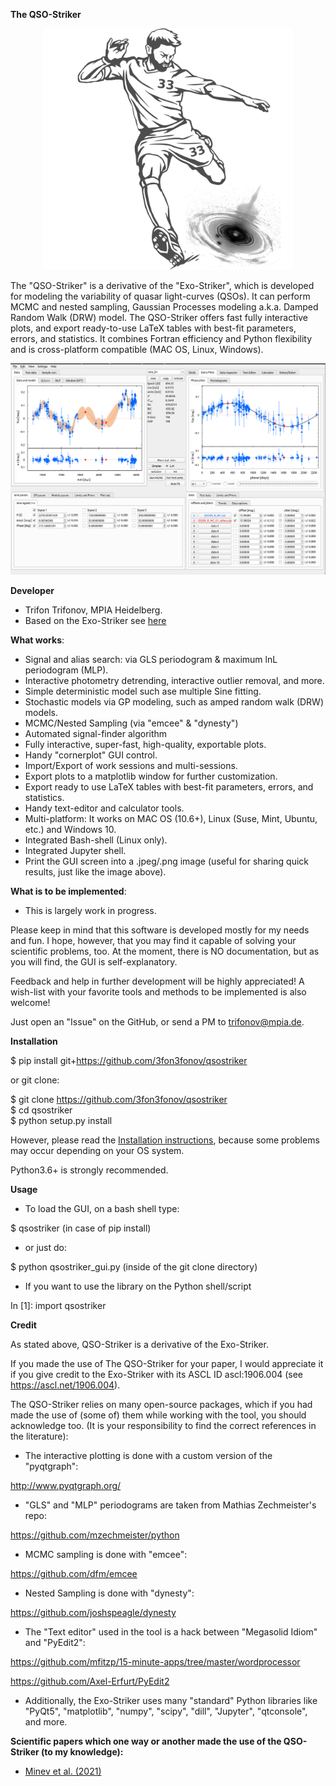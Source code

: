
**The QSO-Striker** 

<p align="center">
  <img width="400" src="./docs/png/33_striker_qso.png">
</p>
 
The "QSO-Striker" is a derivative of the "Exo-Striker", which is developed for modeling the variability of quasar light-curves (QSOs). It can perform MCMC and nested sampling, Gaussian Processes modeling a.k.a. Damped Random Walk (DRW) model. The QSO-Striker offers fast fully interactive plots, and export ready-to-use LaTeX tables with best-fit parameters, errors, and statistics. It combines Fortran efficiency and Python flexibility and is cross-platform compatible (MAC OS, Linux, Windows). 

 <p align="center">
  <img width="800" src="./docs/png/33_qso_striker.png">
</p>


**Developer**

* Trifon Trifonov, MPIA Heidelberg.
* Based on the Exo-Striker see [here](https://github.com/3fon3fonov/exostriker)

**What works**:

* Signal and alias search: via GLS periodogram & maximum lnL periodogram (MLP).
* Interactive photometry detrending, interactive outlier removal, and more.
* Simple deterministic model such ase multiple Sine fitting.
* Stochastic models via GP modeling, such as amped random walk (DRW) models.
* MCMC/Nested Sampling (via "emcee" & "dynesty") 
* Automated signal-finder algorithm
* Fully interactive, super-fast, high-quality, exportable plots.
* Handy "cornerplot" GUI control.
* Import/Export of work sessions and multi-sessions. 
* Export plots to a matplotlib window for further customization.
* Export ready to use LaTeX tables with best-fit parameters, errors, and statistics. 
* Handy text-editor and calculator tools.
* Multi-platform: It works on MAC OS (10.6+), Linux (Suse, Mint, Ubuntu, etc.) and Windows 10.
* Integrated Bash-shell (Linux only).
* Integrated Jupyter shell.
* Print the GUI screen into a .jpeg/.png image (useful for sharing quick results, just like the image above).

**What is to be implemented**:

* This is largely work in progress.  

Please keep in mind that this software is developed mostly for my needs and fun. I hope, however, that you may find it capable of solving your scientific problems, too. At the moment, there is NO documentation,
but as you will find, the GUI is self-explanatory.  

Feedback and help in further development will be highly appreciated!
A wish-list with your favorite tools and methods to be implemented is also welcome!    

Just open an "Issue" on the GitHub, or send a PM to trifonov@mpia.de.    


**Installation**

$ pip install git+https://github.com/3fon3fonov/qsostriker   

or git clone:

$ git clone https://github.com/3fon3fonov/qsostriker   
$ cd qsostriker   
$ python setup.py install   

However, please read the [Installation instructions](README_for_installation),
because some problems may occur depending on your OS system.   

Python3.6+ is strongly recommended. 

**Usage**

* To load the GUI, on a bash shell type: 

$ qsostriker (in case of pip install)

* or just do:

$ python qsostriker_gui.py (inside of the git clone directory)
 


* If you want to use the library on the Python shell/script

In [1]: import qsostriker

  

**Credit**

As stated above, QSO-Striker is a derivative of the Exo-Striker.

If you made the use of The QSO-Striker for your paper, I would appreciate it if you give credit to the Exo-Striker with its ASCL ID ascl:1906.004 (see https://ascl.net/1906.004).    
 
The QSO-Striker relies on many open-source packages, which if you had made the use of (some of) them while working with the tool, 
you should acknowledge too. (It is your responsibility to find the correct references in the literature):    


* The interactive plotting is done with a custom version of the "pyqtgraph": 

http://www.pyqtgraph.org/

* "GLS" and "MLP" periodograms are taken from Mathias Zechmeister's repo: 

https://github.com/mzechmeister/python
 
* MCMC sampling is done with "emcee": 

https://github.com/dfm/emcee

* Nested Sampling is done with "dynesty": 

https://github.com/joshspeagle/dynesty
 

* The "Text editor" used in the tool is a hack between "Megasolid Idiom" 
and "PyEdit2":

https://github.com/mfitzp/15-minute-apps/tree/master/wordprocessor

https://github.com/Axel-Erfurt/PyEdit2
 
* Additionally, the Exo-Striker uses many "standard" Python libraries like 
"PyQt5", "matplotlib", "numpy", "scipy", "dill", "Jupyter", "qtconsole",
and more.
 


**Scientific papers which one way or another made the use of the QSO-Striker (to my knowledge):**

* [Minev et al. (2021)](https://ui.adsabs.harvard.edu/abs/2021MNRAS.508.2937M/abstract)
 

